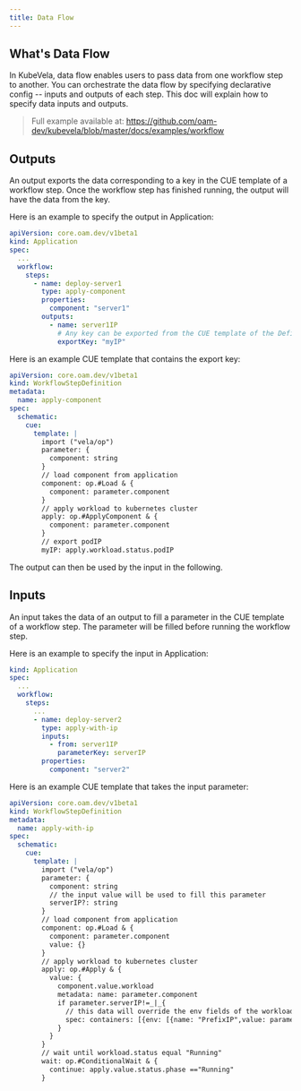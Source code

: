 ```yaml
---
title: Data Flow
---
```


## What's Data Flow

In KubeVela, data flow enables users to pass data from one workflow step to another.
You can orchestrate the data flow by specifying declarative config -- inputs and outputs of each step.
This doc will explain how to specify data inputs and outputs.

> Full example available at: https://github.com/oam-dev/kubevela/blob/master/docs/examples/workflow

## Outputs

An output exports the data corresponding to a key in the CUE template of a workflow step.
Once the workflow step has finished running, the output will have the data from the key.

Here is an example to specify the output in Application:

```yaml
apiVersion: core.oam.dev/v1beta1
kind: Application
spec:
  ...
  workflow:
    steps:
      - name: deploy-server1
        type: apply-component
        properties:
          component: "server1"
        outputs:
          - name: server1IP
            # Any key can be exported from the CUE template of the Definition
            exportKey: "myIP"
```

Here is an example CUE template that contains the export key:

```yaml
apiVersion: core.oam.dev/v1beta1
kind: WorkflowStepDefinition
metadata:
  name: apply-component
spec:
  schematic:
    cue:
      template: |
        import ("vela/op")
        parameter: {
          component: string
        }
        // load component from application
        component: op.#Load & {
          component: parameter.component
        }
        // apply workload to kubernetes cluster
        apply: op.#ApplyComponent & {
          component: parameter.component
        }
        // export podIP
        myIP: apply.workload.status.podIP
```

The output can then be used by the input in the following.

## Inputs

An input takes the data of an output to fill a parameter in the CUE template of a workflow step.
The parameter will be filled before running the workflow step.

Here is an example to specify the input in Application:

```yaml
kind: Application
spec:
  ...
  workflow:
    steps:
      ...
      - name: deploy-server2
        type: apply-with-ip
        inputs:
          - from: server1IP
            parameterKey: serverIP
        properties:
          component: "server2"
```

Here is an example CUE template that takes the input parameter:

```yaml
apiVersion: core.oam.dev/v1beta1
kind: WorkflowStepDefinition
metadata:
  name: apply-with-ip
spec:
  schematic:
    cue:
      template: |
        import ("vela/op")
        parameter: {
          component: string
          // the input value will be used to fill this parameter
          serverIP?: string
        }
        // load component from application
        component: op.#Load & {
          component: parameter.component
          value: {}
        }
        // apply workload to kubernetes cluster
        apply: op.#Apply & {
          value: {
            component.value.workload
            metadata: name: parameter.component
            if parameter.serverIP!=_|_{
              // this data will override the env fields of the workload container
              spec: containers: [{env: [{name: "PrefixIP",value: parameter.serverIP}]}]
            }
          }
        }
        // wait until workload.status equal "Running"
        wait: op.#ConditionalWait & {
          continue: apply.value.status.phase =="Running"
        }
```
